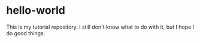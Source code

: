 # hello-world
This is my tutorial repository. I still don't know what to do with it, but I hope I do good things.
